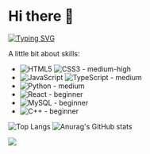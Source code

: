 # Hi there 👋

[![Typing SVG](https://readme-typing-svg.herokuapp.com?color=%2336BCF7&lines=Frontend+developer)](https://git.io/typing-svg)

A little bit about skills:
* ![HTML5](https://img.shields.io/badge/html5-%23E34F26.svg?style=for-the-badge&logo=html5&logoColor=white) ![CSS3](https://img.shields.io/badge/css3-%231572B6.svg?style=for-the-badge&logo=css3&logoColor=white) - medium-high
* ![JavaScript](https://img.shields.io/badge/javascript-%23323330.svg?style=for-the-badge&logo=javascript&logoColor=%23F7DF1E) ![TypeScript](https://img.shields.io/badge/typescript-%23007ACC.svg?style=for-the-badge&logo=typescript&logoColor=white) - medium
* ![Python](https://img.shields.io/badge/python-3670A0?style=for-the-badge&logo=python&logoColor=ffdd54) - medium
* ![React](https://img.shields.io/badge/React-20232A?style=for-the-badge&logo=react&logoColor=61DAFB) - beginner
* ![MySQL](https://img.shields.io/badge/mysql-4479A1.svg?style=for-the-badge&logo=mysql&logoColor=white) - beginner
* ![C++](https://img.shields.io/badge/c++-%2300599C.svg?style=for-the-badge&logo=c%2B%2B&logoColor=white) - beginner


![Top Langs](https://github-readme-stats.vercel.app/api/top-langs/?username=VadoSVad&bg_color=45DEG,844685,D22780,FF3F00&text_color=ffffff&icon_color=ffffff&title_color=ffffff)
![Anurag's GitHub stats](https://github-readme-stats.vercel.app/api?username=VadoSVad&show_icons=true&bg_color=45DEG,844685,D22780,FF3F00&text_color=ffffff&icon_color=ffffff&title_color=ffffff)


<img src="https://komarev.com/ghpvc/?username=VadoSVad&color=blueviolet&style=Plastic">

